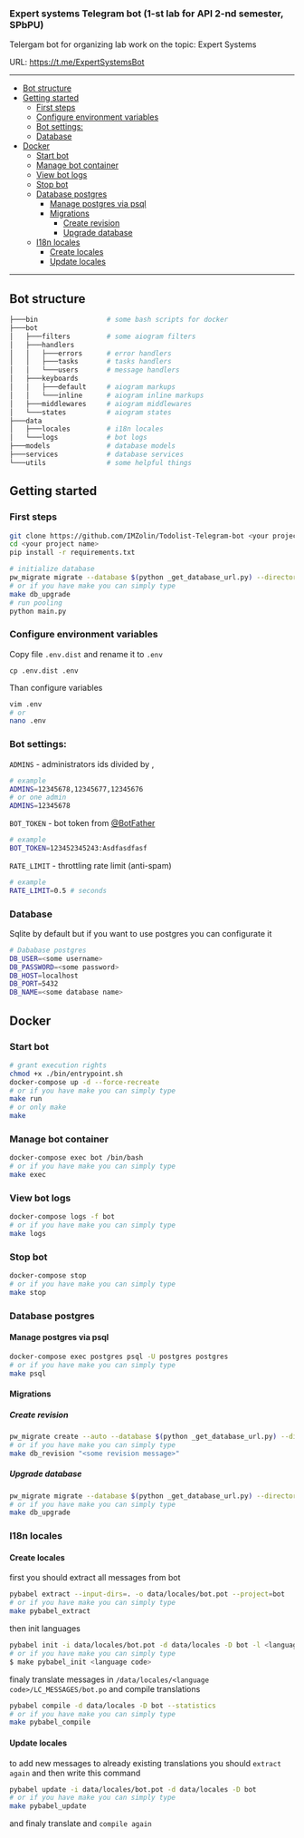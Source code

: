 ### Expert systems Telegram bot (1-st lab for API 2-nd semester, SPbPU)

Telergam bot for organizing lab work on the topic: Expert Systems

URL: https://t.me/ExpertSystemsBot
<hr>

- [Bot structure](#bot-structure)
- [Getting started](#getting-started)
  - [First steps](#first-steps)
  - [Configure environment variables](#configure-environment-variables)
  - [Bot settings:](#bot-settings)
  - [Database](#database)
- [Docker](#docker)
  - [Start bot](#start-bot)
  - [Manage bot container](#manage-bot-container)
  - [View bot logs](#view-bot-logs)
  - [Stop bot](#stop-bot)
  - [Database postgres](#database-postgres)
    - [Manage postgres via psql](#manage-postgres-via-psql)
    - [Migrations](#migrations)
      - [Create revision](#create-revision)
      - [Upgrade database](#upgrade-database)
  - [I18n locales](#i18n-locales)
    - [Create locales](#create-locales)
    - [Update locales](#update-locales)
<hr>

## Bot structure
```bash
├───bin                 # some bash scripts for docker
├───bot
│   ├───filters         # some aiogram filters
│   ├───handlers
│   │   ├───errors      # error handlers
│   │   ├───tasks       # tasks handlers
│   │   └───users       # message handlers
│   ├───keyboards
│   │   ├───default     # aiogram markups
│   │   └───inline      # aiogram inline markups
│   ├───middlewares     # aiogram middlewares
│   └───states          # aiogram states
├───data
│   ├───locales         # i18n locales
│   └───logs            # bot logs
├───models              # database models
├───services            # database services
└───utils               # some helpful things
```

## Getting started

### First steps
```bash
git clone https://github.com/IMZolin/Todolist-Telegram-bot <your project name>
cd <your project name>
pip install -r requirements.txt

# initialize database
pw_migrate migrate --database $(python _get_database_url.py) --directory ./migrations
# or if you have make you can simply type 
make db_upgrade
# run pooling
python main.py
```

### Configure environment variables
Copy file `.env.dist` and rename it to `.env`
```
cp .env.dist .env
```
Than configure variables
```bash
vim .env
# or 
nano .env
```

### Bot settings:

`ADMINS` - administrators ids divided by ,
```bash
# example
ADMINS=12345678,12345677,12345676
# or one admin
ADMINS=12345678
```
`BOT_TOKEN` - bot token from [@BotFather](https://t.me/BotFather)
```bash
# example
BOT_TOKEN=123452345243:Asdfasdfasf
```
`RATE_LIMIT` - throttling rate limit (anti-spam)
```bash
# example
RATE_LIMIT=0.5 # seconds
```
### Database
Sqlite by default but if you want to use postgres you can configurate it

```bash
# Dababase postgres
DB_USER=<some username>
DB_PASSWORD=<some password>
DB_HOST=localhost
DB_PORT=5432
DB_NAME=<some database name>
```

## Docker 
### Start bot
```bash
# grant execution rights
chmod +x ./bin/entrypoint.sh
docker-compose up -d --force-recreate
# or if you have make you can simply type 
make run
# or only make
make 
```
### Manage bot container
```bash
docker-compose exec bot /bin/bash
# or if you have make you can simply type 
make exec
```
### View bot logs
```bash
docker-compose logs -f bot
# or if you have make you can simply type 
make logs
```

### Stop bot
```bash
docker-compose stop
# or if you have make you can simply type 
make stop
```
### Database postgres
#### Manage postgres via psql
```bash
docker-compose exec postgres psql -U postgres postgres
# or if you have make you can simply type 
make psql
```
#### Migrations
##### Create revision
```bash
pw_migrate create --auto --database $(python _get_database_url.py) --directory ./migrations "<some revision message>"
# or if you have make you can simply type 
make db_revision "<some revision message>"
```
##### Upgrade database
```bash
pw_migrate migrate --database $(python _get_database_url.py) --directory ./migrations
# or if you have make you can simply type 
make db_upgrade
```

### I18n locales

#### Create locales

first you should extract all messages from bot
```bash
pybabel extract --input-dirs=. -o data/locales/bot.pot --project=bot
# or if you have make you can simply type 
make pybabel_extract
```
then init languages
```bash
pybabel init -i data/locales/bot.pot -d data/locales -D bot -l <language code>
# or if you have make you can simply type 
$ make pybabel_init <language code>
```
finaly translate messages in `/data/locales/<language code>/LC_MESSAGES/bot.po` and compile translations
```bash
pybabel compile -d data/locales -D bot --statistics
# or if you have make you can simply type 
make pybabel_compile
```
#### Update locales
to add new messages to already existing translations you should `extract again` and then write this command
```bash
pybabel update -i data/locales/bot.pot -d data/locales -D bot
# or if you have make you can simply type 
make pybabel_update
```
and finaly translate and `compile again`